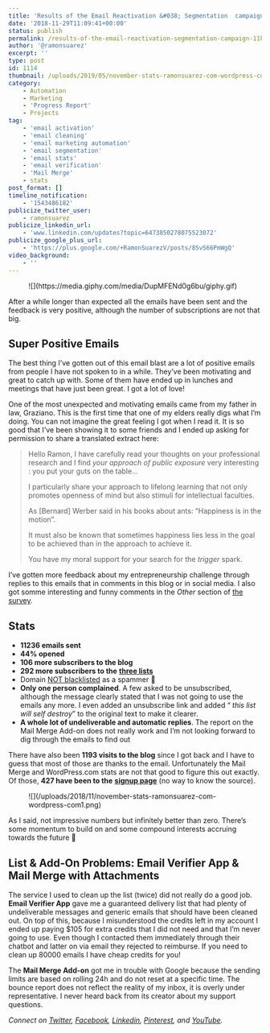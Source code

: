 ```yaml
---
title: 'Results of the Email Reactivation &#038; Segmentation  campaign (>11k emails sent)'
date: '2018-11-29T11:09:41+00:00'
status: publish
permalink: /results-of-the-email-reactivation-segmentation-campaign-11k-emails-sent
author: '@ramonsuarez'
excerpt: ''
type: post
id: 1114
thumbnail: /uploads/2019/05/november-stats-ramonsuarez-com-wordpress-com1.png
category:
    - Automation
    - Marketing
    - 'Progress Report'
    - Projects
tag:
    - 'email activation'
    - 'email cleaning'
    - 'email marketing automation'
    - 'email segmentation'
    - 'email stats'
    - 'email verification'
    - 'Mail Merge'
    - stats
post_format: []
timeline_notification:
    - '1543486182'
publicize_twitter_user:
    - ramonsuarez
publicize_linkedin_url:
    - 'www.linkedin.com/updates?topic=6473850278075523072'
publicize_google_plus_url:
    - 'https://plus.google.com/+RamonSuarezV/posts/8SvS66PmWgQ'
video_background:
    - ''
---
```

<div class="wp-block-image"><figure class="aligncenter">![](https://media.giphy.com/media/DupMFENd0g6bu/giphy.gif)</figure></div>After a while longer than expected all the emails have been sent and the feedback is very positive, although the number of subscriptions are not that big.

Super Positive Emails
---------------------

The best thing I’ve gotten out of this email blast are a lot of positive emails from people I have not spoken to in a while. They’ve been motivating and great to catch up with. Some of them have ended up in lunches and meetings that have just been great. I got a lot of love!

One of the most unexpected and motivating emails came from my father in law, Graziano. This is the first time that one of my elders really digs what I’m doing. You can not imagine the great feeling I got when I read it. It is so good that I’ve been showing it to some friends and I ended up asking for permission to share a translated extract here:

> Hello Ramon, I have carefully read your thoughts on your professional research and I find *your approach of public exposure* very interesting : you put your guts on the table…
> 
> I particularly share your approach to lifelong learning that not only promotes openness of mind but also stimuli for intellectual faculties.
> 
> As \[Bernard\] Werber said in his books about ants: “Happiness is in the motion”.
> 
> It must also be known that sometimes happiness lies less in the goal to be achieved than in the approach to achieve it.
> 
> You have my moral support for your search for the *trigger* spark.

I’ve gotten more feedback about my entrepreneurship challenge through replies to this emails that in comments in this blog or in social media. I also got somme interesting and funny comments in the *Other* section of [the survey](https://ramonsuarez.com/do-you-want-to-hear-from-me/).

Stats
-----

- **11236 emails sent**
- **44% opened**
- **106 more subscribers to the blog**
- **292 more subscribers to the** [**three lists**](https://ramonsuarez.com/do-you-want-to-hear-from-me/)
- Domain [NOT blacklisted](https://mxtoolbox.com/SuperTool.aspx?action=mx%3aramonsuarez.com&run=toolpage#) as a spammer 🙂
- **Only one person complained**. A few asked to be unsubscribed, although the message clearly stated that I was not going to use the emails any more. I even added an unsubscribe link and added “ *this list will self destroy*” to the original text to make it clearer.
- **A whole lot of undeliverable and automatic replies**. The report on the Mail Merge Add-on does not really work and I’m not looking forward to dig through the emails to find out

There have also been **1193 visits to the blog** since I got back and I have to guess that most of those are thanks to the email. Unfortunately the Mail Merge and WordPress.com stats are not that good to figure this out exactly. Of those, **427 have been to the** [**signup page**](https://ramonsuarez.com/do-you-want-to-hear-from-me/) (no way to know the source).

<figure class="wp-block-image">![](/uploads/2018/11/november-stats-ramonsuarez-com-wordpress-com1.png)</figure>As I said, not impressive numbers but infinitely better than zero. There’s some momentum to build on and some compound interests accruing towards the future 🙂

List &amp; Add-On Problems: Email Verifier App &amp; Mail Merge with Attachments 
---------------------------------------------------------------------------------

The service I used to clean up the list (twice) did not really do a good job. **Email Verifier App** gave me a guaranteed delivery list that had plenty of undeliverable messages and generic emails that should have been cleaned out. On top of this, because I misunderstood the credits left in my account I ended up paying $105 for extra credits that I did not need and that I’m never going to use. Even though I contacted them immediately through their chatbot and latter on via email they rejected to reimburse. If you need to clean up 80000 emails I have cheap credits for you!

The **Mail Merge Add-on** got me in trouble with Google because the sending limits are based on rolling 24h and do not reset at a specific time. The bounce report does not reflect the reality of my inbox, it is overly under representative. I never heard back from its creator about my support questions.

*Connect on [Twitter](https://twitter.com/ramonsuarez), [Facebook](https://www.facebook.com/ramonsuarezdotcom), [Linkedin](https://www.linkedin.com/in/ramonsuarez/), [Pinterest](https://www.pinterest.com/ramonsuarez/), and [YouTube](https://www.youtube.com/ramonsuarezv).*